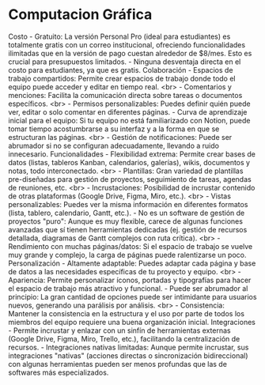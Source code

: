 # Computacion Gráfica
Costo	- Gratuito: La versión Personal Pro (ideal para estudiantes) es totalmente gratis con un correo institucional, ofreciendo funcionalidades ilimitadas que en la versión de pago cuestan alrededor de $8/mes. Esto es crucial para presupuestos limitados.	- Ninguna desventaja directa en el costo para estudiantes, ya que es gratis.
Colaboración	- Espacios de trabajo compartidos: Permite crear espacios de trabajo donde todo el equipo puede acceder y editar en tiempo real. &lt;br> - Comentarios y menciones: Facilita la comunicación directa sobre tareas o documentos específicos. &lt;br> - Permisos personalizables: Puedes definir quién puede ver, editar o solo comentar en diferentes páginas.	- Curva de aprendizaje inicial para el equipo: Si tu equipo no está familiarizado con Notion, puede tomar tiempo acostumbrarse a su interfaz y a la forma en que se estructuran las páginas. &lt;br> - Gestión de notificaciones: Puede ser abrumador si no se configuran adecuadamente, llevando a ruido innecesario.
Funcionalidades	- Flexibilidad extrema: Permite crear bases de datos (listas, tableros Kanban, calendarios, galerías), wikis, documentos y notas, todo interconectado. &lt;br> - Plantillas: Gran variedad de plantillas pre-diseñadas para gestión de proyectos, seguimiento de tareas, agendas de reuniones, etc. &lt;br> - Incrustaciones: Posibilidad de incrustar contenido de otras plataformas (Google Drive, Figma, Miro, etc.). &lt;br> - Vistas personalizables: Puedes ver la misma información en diferentes formatos (lista, tablero, calendario, Gantt, etc.).	- No es un software de gestión de proyectos "puro": Aunque es muy flexible, carece de algunas funciones avanzadas que sí tienen herramientas dedicadas (ej. gestión de recursos detallada, diagramas de Gantt complejos con ruta crítica). &lt;br> - Rendimiento con muchas páginas/datos: Si el espacio de trabajo se vuelve muy grande y complejo, la carga de páginas puede ralentizarse un poco.
Personalización	- Altamente adaptable: Puedes adaptar cada página y base de datos a las necesidades específicas de tu proyecto y equipo. &lt;br> - Apariencia: Permite personalizar íconos, portadas y tipografías para hacer el espacio de trabajo más atractivo y funcional.	- Puede ser abrumador al principio: La gran cantidad de opciones puede ser intimidante para usuarios nuevos, generando una parálisis por análisis. &lt;br> - Consistencia: Mantener la consistencia en la estructura y el uso por parte de todos los miembros del equipo requiere una buena organización inicial.
Integraciones	- Permite incrustar y enlazar con un sinfín de herramientas externas (Google Drive, Figma, Miro, Trello, etc.), facilitando la centralización de recursos.	- Integraciones nativas limitadas: Aunque permite incrustar, sus integraciones "nativas" (acciones directas o sincronización bidireccional) con algunas herramientas pueden ser menos profundas que las de softwares más especializados.
